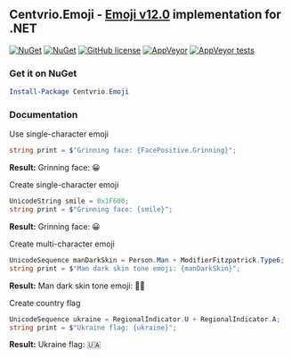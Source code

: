 ﻿## Centvrio.Emoji - [Emoji v12.0](http://unicode.org/Public/emoji/12.0/emoji-test.txt) implementation for .NET
[![NuGet](https://img.shields.io/nuget/v/Centvrio.Emoji.svg?style=flat-square)](https://www.nuget.org/packages/Centvrio.Emoji/)
[![NuGet](https://img.shields.io/nuget/dt/Centvrio.Emoji.svg?style=flat-square)](https://www.nuget.org/packages/Centvrio.Emoji/)
[![GitHub license](https://img.shields.io/github/license/Centvrio/Centvrio.Emoji.svg?style=flat-square)](https://github.com/Centvrio/Centvrio.Emoji/blob/master/LICENSE)
[![AppVeyor](https://img.shields.io/appveyor/ci/Centvrio/centvrio-emoji.svg?style=flat-square)](https://ci.appveyor.com/project/Centvrio/centvrio-emoji)
[![AppVeyor tests](https://img.shields.io/appveyor/tests/Centvrio/centvrio-emoji.svg?style=flat-square)](https://ci.appveyor.com/project/Centvrio/centvrio-emoji)

### Get it on NuGet
```powershell
Install-Package Centvrio.Emoji
```

### Documentation
Use single-character emoji
```csharp
string print = $"Grinning face: {FacePositive.Grinning}";
```
**Result:** Grinning face: 😀

Create single-character emoji
```csharp
UnicodeString smile = 0x1F600;
string print = $"Grinning face: {smile}";
```
**Result:** Grinning face: 😀

Create multi-character emoji
```csharp
UnicodeSequence manDarkSkin = Person.Man + ModifierFitzpatrick.Type6;
string print = $"Man dark skin tone emoji: {manDarkSkin}";
```
**Result:** Man dark skin tone emoji: 👨🏿

Create country flag
```csharp
UnicodeSequence ukraine = RegionalIndicator.U + RegionalIndicator.A;
string print = $"Ukraine flag: {ukraine}";
```
**Result:** Ukraine flag: 🇺🇦